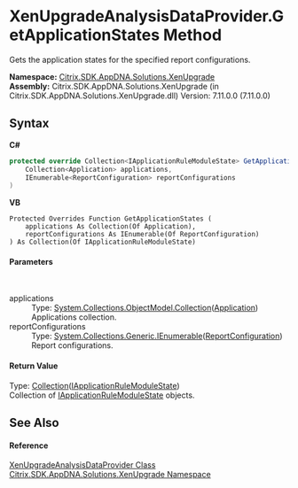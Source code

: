 # XenUpgradeAnalysisDataProvider.GetApplicationStates Method 
 

Gets the application states for the specified report configurations.

**Namespace:**&nbsp;<a href="2805b95f-a335-5d98-deaf-c0312b394eda">Citrix.SDK.AppDNA.Solutions.XenUpgrade</a><br />**Assembly:**&nbsp;Citrix.SDK.AppDNA.Solutions.XenUpgrade (in Citrix.SDK.AppDNA.Solutions.XenUpgrade.dll) Version: 7.11.0.0 (7.11.0.0)

## Syntax

**C#**
```csharp
protected override Collection<IApplicationRuleModuleState> GetApplicationStates(
	Collection<Application> applications,
	IEnumerable<ReportConfiguration> reportConfigurations
)
```

**VB**
```vbnet
Protected Overrides Function GetApplicationStates ( 
	applications As Collection(Of Application),
	reportConfigurations As IEnumerable(Of ReportConfiguration)
) As Collection(Of IApplicationRuleModuleState)
```


#### Parameters
&nbsp;<dl><dt>applications</dt><dd>Type: <a href="http://msdn2.microsoft.com/en-us/library/ms132397" target="_blank">System.Collections.ObjectModel.Collection</a>(<a href="1779bfff-4b29-0f26-8a09-10acdd530bbc">Application</a>)<br />Applications collection.</dd><dt>reportConfigurations</dt><dd>Type: <a href="http://msdn2.microsoft.com/en-us/library/9eekhta0" target="_blank">System.Collections.Generic.IEnumerable</a>(<a href="65f3ee4f-5129-5083-b4da-0f1e23fc3784">ReportConfiguration</a>)<br />Report configurations.</dd></dl>

#### Return Value
Type: <a href="http://msdn2.microsoft.com/en-us/library/ms132397" target="_blank">Collection</a>(<a href="94da1ae4-3a01-852a-9a70-5aee25b0626c">IApplicationRuleModuleState</a>)<br />Collection of <a href="94da1ae4-3a01-852a-9a70-5aee25b0626c">IApplicationRuleModuleState</a> objects.

## See Also


#### Reference
<a href="08f80520-d0d1-2396-4409-9bac173a8c29">XenUpgradeAnalysisDataProvider Class</a><br /><a href="2805b95f-a335-5d98-deaf-c0312b394eda">Citrix.SDK.AppDNA.Solutions.XenUpgrade Namespace</a><br />